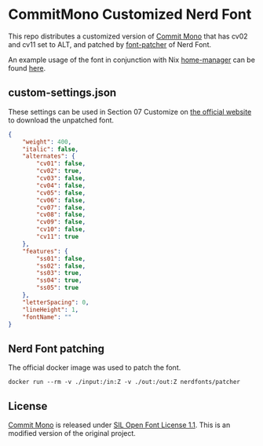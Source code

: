 # CommitMono Customized Nerd Font

This repo distributes a customized version of [Commit Mono](https://commitmono.com/) 
that has cv02 and cv11 set to ALT, and patched by [font-patcher](https://github.com/ryanoasis/nerd-fonts?tab=readme-ov-file#font-patcher)
of Nerd Font.

An example usage of the font in conjunction with Nix [home-manager](https://github.com/nix-community/home-manager) can
be found [here](https://github.com/BirkhoffLee/dotfiles/blob/05823e24a46b9405686e412074fd7c2de28c2412/hosts/AlexMBP/home/packages/commitmono-nerd-font.nix).

## custom-settings.json

These settings can be used in Section 07 Customize on [the official website](https://commitmono.com/) to download the unpatched font.

```json
{
	"weight": 400,
	"italic": false,
	"alternates": {
		"cv01": false,
		"cv02": true,
		"cv03": false,
		"cv04": false,
		"cv05": false,
		"cv06": false,
		"cv07": false,
		"cv08": false,
		"cv09": false,
		"cv10": false,
		"cv11": true
	},
	"features": {
		"ss01": false,
		"ss02": false,
		"ss03": true,
		"ss04": true,
		"ss05": true
	},
	"letterSpacing": 0,
	"lineHeight": 1,
	"fontName": ""
}
```

## Nerd Font patching

The official docker image was used to patch the font.

```
docker run --rm -v ./input:/in:Z -v ./out:/out:Z nerdfonts/patcher
```

## License

[Commit Mono](https://commitmono.com/) is released under [SIL Open Font License 1.1](https://openfontlicense.org/documents/OFL.txt).
This is an modified version of the original project.
 
